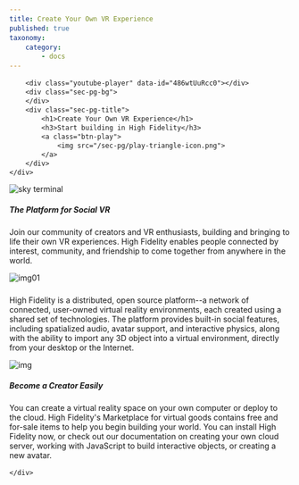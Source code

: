 ```yaml
---
title: Create Your Own VR Experience
published: true
taxonomy:
    category:
        - docs
---
```


<!--While modifying the content of this page, ensure to only replace the text and image and video URL information. Contact Nimisha to make changes to the design. -->





<div class="video-container">
	<div class="area-holder">
	</div>
	<div class="area-content">
		
		<div class="youtube-player" data-id="486wtUuRcc0"></div>
		<div class="sec-pg-bg">
		</div>
		<div class="sec-pg-title">
			<h1>Create Your Own VR Experience</h1>
			<h3>Start building in High Fidelity</h3>
			<a class="btn-play">
				<img src="/sec-pg/play-triangle-icon.png">
			</a>
		</div>
	</div>

</div>

<div id="sec-pg-body-1" class="sec-pg-content content-reversed">
	<div class="container">
		<div class="sec-pg-image">
			<img src="/sec-pg/digital-ocean/sky-terminal.jpg" alt="sky terminal" title="Sky Terminal">
		</div>
		<div class="sec-pg-text">
			<h5>The Platform for Social VR</h5>
			<p>Join our community of creators and VR enthusiasts, building and bringing to life their own VR experiences. High Fidelity enables people connected by interest, community, and friendship to come together from anywhere in the world.</p>
		</div>
	</div>
</div>
<div id="sec-pg-body-2" class="sec-pg-content">
	<div class="container">
		<div class="sec-pg-image">
			<img src="/sec-pg/create-in-vr/img01.jpg" alt="img01" title="img">
		</div>
		<div class="sec-pg-text">
			<h5></h5>
			<p>High Fidelity is a distributed, open source platform--a network of connected, user-owned virtual reality environments, each created using a shared set of technologies. The platform provides built-in social features, including spatialized audio, avatar support, and interactive physics, along with the ability to import any 3D object into a virtual environment, directly from your desktop or the Internet. </p>
		</div>
	</div>
</div>
<div id="sec-pg-body-3" class="sec-pg-content content-reversed">
	<div class="container">
		<div class="sec-pg-image">
			<img src="/sec-pg/create-in-vr/img02.jpg" alt="img" title="img">
		</div>
		<div class="sec-pg-text">
			<h5>Become a Creator Easily</h5>
			<p>You can create a virtual reality space on your own computer or deploy to the cloud. High Fidelity's Marketplace for virtual goods contains free and for-sale items to help you begin building your world. You can install High Fidelity now, or check out our documentation on creating your own cloud server, working with JavaScript to build interactive objects, or creating a new avatar.</p>
		</div>
		
	</div>
</div>


